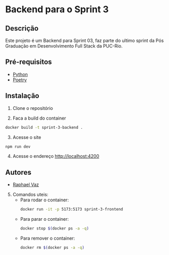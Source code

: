 # Backend para o Sprint 3
## Descrição
Este projeto é um Backend para Sprint 03, faz parte do ultimo sprint da Pós Graduação em Desenvolvimento Full Stack da PUC-Rio.


## Pré-requisitos
- [Python](https://www.python.org/downloads/)
- [Poetry](https://python-poetry.org/docs/#installation)



## Instalação
1. Clone o repositório

2. Faca a build do container
```bash
docker build -t sprint-3-backend .
```

3. Acesse o site
```bash
npm run dev
```
4. Acesse o endereço [http://localhost:4200](http://localhost:4200)


## Autores
- [Raphael Vaz](http://github.com/wrath-codes)

5. Comandos uteis:
   - Para rodar o container:
      ```bash
      docker run -it -p 5173:5173 sprint-3-frontend
      ```
   - Para parar o container:
      ```bash
      docker stop $(docker ps -a -q)
      ```
   - Para remover o container:
      ```bash
      docker rm $(docker ps -a -q)
      ```